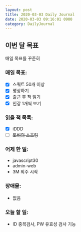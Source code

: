 ```yaml
---
layout: post
title: 2020-03-03 Daily Journal
date: 2020-03-03 09:16:01 0900
category: DailyJournal
---
```


## 이번 달 목표
매일 목표를 꾸준히

### 매일 목표:
- [x] 스쿼트 50개 이상
- [x] 명상하기
- [x] 출근 후 책 읽기
- [x] 인강 1개씩 보기

### 읽을 책 목록:
- [x] iDDD
- [ ] ~~토비의 스프링~~

### 어제 한 일:
* javascript30
* admin-web
* 3M 외주 시작

### 장애물:
* 없음

### 오늘 할 일:
* ID 중복검사, PW 유효성 검사 기능